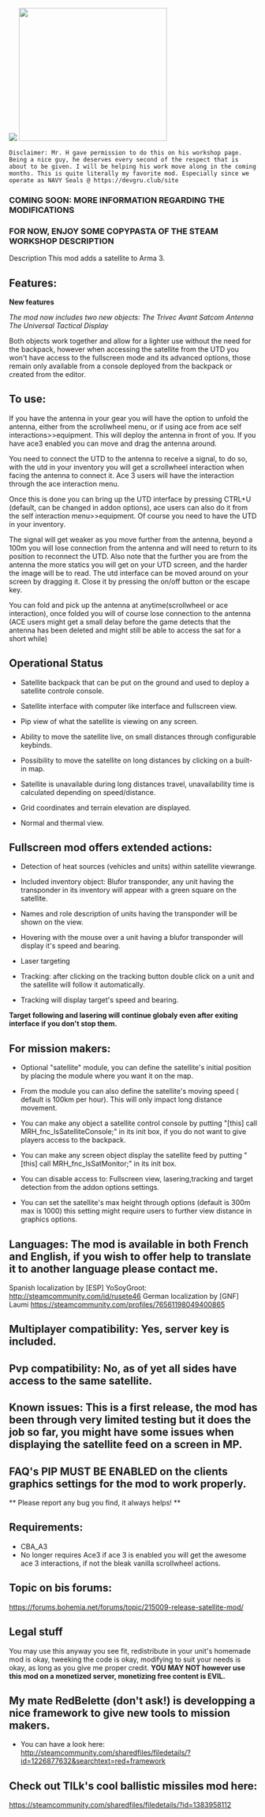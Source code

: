 <img src="images/laptop.jpg"></img>
<img src="images/tablet.jpg" height="270px" width="300px"></img>

``
Disclaimer: Mr. H gave permission to do this on his workshop page. Being a nice guy, he deserves every second of the respect that is about to be given. I will be helping his work move along in the coming months. This is quite literally my favorite mod.
Especially since we operate as NAVY Seals @ https://devgru.club/site
``

### COMING SOON: MORE INFORMATION REGARDING THE MODIFICATIONS
### FOR NOW, ENJOY SOME COPYPASTA OF THE STEAM WORKSHOP DESCRIPTION
Description
This mod adds a satellite to Arma 3.
## Features:

**New features**

_The mod now includes two new objects:_
*The Trivec Avant Satcom Antenna*
*The Universal Tactical Display*

Both objects work together and allow for a lighter use without the need for the backpack, however when accessing the satellite from the UTD you won't have access to the fullscreen mode and its advanced options, those remain only available from a console deployed from the backpack or created from the editor.

## To use:
If you have the antenna in your gear you will have the option to unfold the antenna, either from the scrollwheel menu, or if using ace from ace self interactions>>equipment.
This will deploy the antenna in front of you. If you have ace3 enabled you can move and drag the antenna around.

You need to connect the UTD to the antenna to receive a signal, to do so, with the utd in your inventory you will get a scrollwheel interaction when facing the antenna to connect it. Ace 3 users will have the interaction through the ace interaction menu.

Once this is done you can bring up the UTD interface by pressing CTRL+U (default, can be changed in addon options), ace users can also do it from the self interaction menu>>equipment. Of course you need to have the UTD in your inventory.

The signal will get weaker as you move further from the antenna, beyond a 100m you will lose connection from the antenna and will need to return to its position to reconnect the UTD. Also note that the further you are from the antenna the more statics you will get on your UTD screen, and the harder the image will be to read.
The utd interface can be moved around on your screen by dragging it. Close it by pressing the on/off button or the escape key.

You can fold and pick up the antenna at anytime(scrollwheel or ace interaction), once folded you will of course lose connection to the antenna (ACE users might get a small delay before the game detects that the antenna has been deleted and might still be able to access the sat for a short while)

## Operational Status

- Satellite backpack that can be put on the ground and used to deploy a satellite controle console.

- Satellite interface with computer like interface and fullscreen view.

- Pip view of what the satellite is viewing on any screen.

- Ability to move the satellite live, on small distances through configurable keybinds.

- Possibility to move the satellite on long distances by clicking on a built-in map.

- Satellite is unavailable during long distances travel, unavailability time is calculated depending on speed/distance.

- Grid coordinates and terrain elevation are displayed.

- Normal and thermal view.

## Fullscreen mod offers extended actions:

- Detection of heat sources (vehicles and units) within satellite viewrange.

- Included inventory object: Blufor transponder, any unit having the transponder in its inventory will appear with a green square on the satellite.

- Names and role description of units having the transponder will be shown on the view.

- Hovering with the mouse over a unit having a blufor transponder will display it's speed and bearing.

- Laser targeting

- Tracking: after clicking on the tracking button double click on a unit and the satellite will follow it automatically.

- Tracking will display target's speed and bearing.

**Target following and lasering will continue globaly even after exiting interface if you don't stop them.**

## For mission makers:

- Optional "satellite" module, you can define the satellite's initial position by placing the module where you want it on the map.

- From the module you can also define the satellite's moving speed ( default is 100km per hour). This will only impact long distance movement.

- You can make any object a satellite control console by putting "[this] call MRH_fnc_IsSatelliteConsole;" in its init box, if you do not want to give players access to the backpack.

- You can make any screen object display the satellite feed by putting "[this] call MRH_fnc_IsSatMonitor;" in its init box.

- You can disable access to: Fullscreen view, lasering,tracking and target detection from the addon options settings.

- You can set the satellite's max height through options (default is 300m max is 1000) this setting might require users to further view distance in graphics options.

## Languages: The mod is available in both French and English, if you wish to offer help to translate it to another language please contact me.
Spanish localization by [ESP] YoSoyGroot:
http://steamcommunity.com/id/rusete46
German localization by [GNF] Laumi
https://steamcommunity.com/profiles/76561198049400865

## Multiplayer compatibility: Yes, server key is included.
## Pvp compatibility: No, as of yet all sides have access to the same satellite.

## Known issues: This is a first release, the mod has been through very limited testing but it does the job so far, you might have some issues when displaying the satellite feed on a screen in MP.

## FAQ's PIP MUST BE ENABLED on the clients graphics settings for the mod to work properly.

** Please report any bug you find, it always helps! **

## Requirements:
- CBA_A3
- No longer requires Ace3 if ace 3 is enabled you will get the awesome ace 3 interactions, if not the bleak vanilla scrollwheel actions.

## Topic on bis forums:
https://forums.bohemia.net/forums/topic/215009-release-satellite-mod/

## Legal stuff
You may use this anyway you see fit, redistribute in your unit's homemade mod is okay, tweeking the code is okay, modifying to suit your needs is okay, as long as you give me proper credit.
**YOU MAY NOT however use this mod on a monetized server, monetizing free content is EVIL.**

## My mate RedBelette (don't ask!) is developping a nice framework to give new tools to mission makers.
- You can have a look here: http://steamcommunity.com/sharedfiles/filedetails/?id=1226877632&searchtext=red+framework

## Check out TILk's cool ballistic missiles mod here:
 https://steamcommunity.com/sharedfiles/filedetails/?id=1383958112
